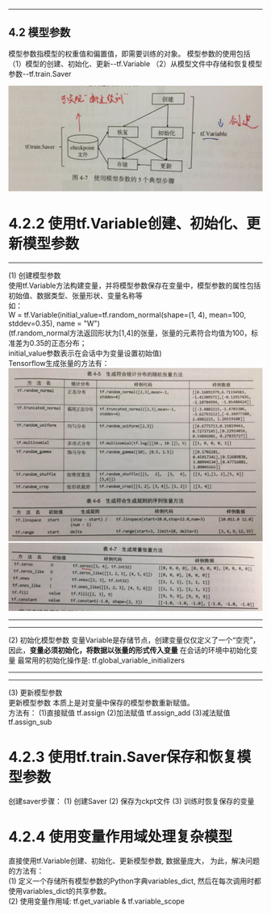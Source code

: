 ****
## 4.2 模型参数
模型参数指模型的权重值和偏置值，即需要训练的对象。
模型参数的使用包括（1）模型的创建、初始化、更新--tf.Variable （2）从模型文件中存储和恢复模型参数--tf.train.Saver  


![使用典型参数的5个典型步骤](./pictures_of_chapter4/4-3使用典型参数的5个典型步骤.jpg)  
 
# 4.2.2 使用tf.Variable创建、初始化、更新模型参数
****
(1) 创建模型参数  
使用tf.Variable方法构建变量，并将模型参数保存在变量中，模型参数的属性包括初始值、数据类型、张量形状、变量名称等  
如：   
	W = tf.Variable(initial_value=tf.random_normal(shape=(1, 4), mean=100, stddev=0.35), name = "W")  
	(tf.random_normal方法返回形状为[1,4]的张量，张量的元素符合均值为100，标准差为0.35的正态分布；    
	initial_value参数表示在会话中为变量设置初始值)    
Tensorflow生成张量的方法有：  
![生成随机张量和序列张量方法](./pictures_of_chapter4/4-5生成随机张量和序列张量方法.jpg)  	
![生成常量张量方法](./pictures_of_chapter4/4-6生成常量张量方法.jpg)   

****
****
(2) 初始化模型参数
变量Variable是存储节点，创建变量仅仅定义了一个“空壳”，因此，**变量必须初始化，将数据以张量的形式传入变量**
在会话的环境中初始化变量
最常用的初始化操作是: tf.global_variable_initializers

****
****
(3) 更新模型参数  
更新模型参数 本质上是对变量中保存的模型参数重新赋值。  
方法有：
(1)直接赋值 tf.assign
(2)加法赋值 tf.assign_add
(3)减法赋值 tf.assign_sub


# 4.2.3 使用tf.train.Saver保存和恢复模型参数
创建saver步骤： 
(1) 创建Saver
(2) 保存为ckpt文件
(3) 训练时恢复保存的变量

# 4.2.4 使用变量作用域处理复杂模型
直接使用tf.Variable创建、初始化、更新模型参数, 数据量庞大，
为此，解决问题的方法有：    
(1) 定义一个存储所有模型参数的Python字典variables_dict, 然后在每次调用时都使用variables_dict的共享参数。   
(2) 使用变量作用域: tf.get_variable & tf.variable_scope 







